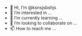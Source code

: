 - 👋 Hi, I’m @ksnsjsbshjs
- 👀 I’m interested in ...
- 🌱 I’m currently learning ...
- 💞️ I’m looking to collaborate on ...
- 📫 How to reach me ...

<!---
ksnsjsbshjs/ksnsjsbshjs is a ✨ special ✨ repository because its `README.md` (this file) appears on your GitHub profile.
You can click the Preview link to take a look at your changes.
--->
